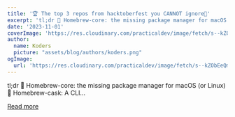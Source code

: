 ```yaml
---
title: '🏆 The top 3 repos from hacktoberfest you CANNOT ignore🚀'
excerpt: 'tl;dr 🥇 Homebrew-core: the missing package manager for macOS (or Linux) 🥈 Homebrew-cask: A CLI...'
date: '2023-11-01'
coverImage: 'https://res.cloudinary.com/practicaldev/image/fetch/s--kZObEeQm--/c_imagga_scale,f_auto,fl_progressive,h_420,q_66,w_1000/https://dev-to-uploads.s3.amazonaws.com/uploads/articles/nmjjdnaknu9eesl1l622.gif'
author:
  name: Koders
  picture: "assets/blog/authors/koders.png"
ogImage:
  url: 'https://res.cloudinary.com/practicaldev/image/fetch/s--kZObEeQm--/c_imagga_scale,f_auto,fl_progressive,h_420,q_66,w_1000/https://dev-to-uploads.s3.amazonaws.com/uploads/articles/nmjjdnaknu9eesl1l622.gif'
---
```


tl;dr 🥇 Homebrew-core: the missing package manager for macOS (or Linux) 🥈 Homebrew-cask: A CLI...

[Read more](https://dev.to/quine/the-top-3-repos-from-hacktoberfest-you-cannot-ignore-3mpb)
